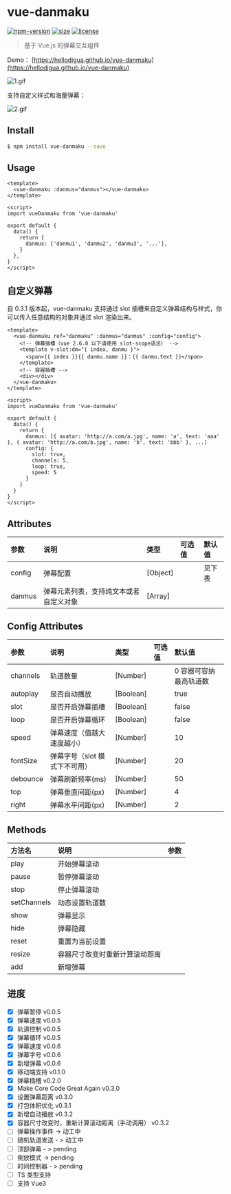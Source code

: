 # vue-danmaku

[![npm-version](https://img.shields.io/npm/v/vue-danmaku.svg)](https://www.npmjs.com/package/vue-danmaku)
[![size](https://img.shields.io/badge/minifiedsize-14kB-blue.svg)](https://www.npmjs.com/package/vue-danmaku)
[![license](https://img.shields.io/npm/l/express.svg)]()

> 基于 Vue.js 的弹幕交互组件

Demo： [https://hellodigua.github.io/vue-danmaku](https://hellodigua.github.io/vue-danmaku)

![1.gif](https://i.loli.net/2021/01/18/AhqP2nZBtLg9uwl.gif)

支持自定义样式和海量弹幕：

![2.gif](https://i.loli.net/2021/01/18/Rn3rHJeoAEsbiwZ.gif)

## Install

```bash
$ npm install vue-danmaku --save
```

## Usage

```vue
<template>
  <vue-danmaku :danmus="danmus"></vue-danmaku>
</template>

<script>
import vueDanmaku from 'vue-danmaku'

export default {
  data() {
    return {
      danmus: ['danmu1', 'danmu2', 'danmu3', '...'],
    }
  },
}
</script>
```

## 自定义弹幕

自 0.3.1 版本起，vue-danmaku 支持通过 slot 插槽来自定义弹幕结构与样式，你可以传入任意结构的对象并通过 slot 渲染出来。

```vue
<template>
  <vue-danmaku ref="danmaku" :danmus="danmus" :config="config">
    <!-- 弹幕插槽（vue 2.6.0 以下请使用 slot-scope语法） -->
    <template v-slot:dm="{ index, danmu }">
      <span>{{ index }}{{ danmu.name }}：{{ danmu.text }}</span>
    </template>
    <!-- 容器插槽 -->
    <div></div>
  </vue-danmaku>
</template>

<script>
import vueDanmaku from 'vue-danmaku'

export default {
  data() {
    return {
      danmus: [{ avatar: 'http://a.com/a.jpg', name: 'a', text: 'aaa' }, { avatar: 'http://a.com/b.jpg', name: 'b', text: 'bbb' }, ...]
      config: {
        slot: true,
        channels: 5,
        loop: true,
        speed: 5
      }
    }
  }
}
</script>
```

## Attributes

| 参数   | 说明                                   | 类型     | 可选值 | 默认值 |
| :----- | :------------------------------------- | :------- | :----- | :----- |
| config | 弹幕配置                               | [Object] |        | 见下表 |
| danmus | 弹幕元素列表，支持纯文本或者自定义对象 | [Array]  |        |        |

## Config Attributes

| 参数     | 说明                          | 类型      | 可选值 | 默认值                 |
| :------- | :---------------------------- | :-------- | :----- | :--------------------- |
| channels | 轨道数量                      | [Number]  |        | 0 容器可容纳最高轨道数 |
| autoplay | 是否自动播放                  | [Boolean] |        | true                   |
| slot     | 是否开启弹幕插槽              | [Boolean] |        | false                  |
| loop     | 是否开启弹幕循环              | [Boolean] |        | false                  |
| speed    | 弹幕速度（值越大速度越小）    | [Number]  |        | 10                     |
| fontSize | 弹幕字号（slot 模式下不可用） | [Number]  |        | 20                     |
| debounce | 弹幕刷新频率(ms)              | [Number]  |        | 50                     |
| top      | 弹幕垂直间距(px)              | [Number]  |        | 4                      |
| right    | 弹幕水平间距(px)              | [Number]  |        | 2                      |

## Methods

| 方法名      | 说明                           | 参数 |
| :---------- | :----------------------------- | :--- |
| play        | 开始弹幕滚动                   |      |
| pause       | 暂停弹幕滚动                   |      |
| stop        | 停止弹幕滚动                   |      |
| setChannels | 动态设置轨道数                 |      |
| show        | 弹幕显示                       |      |
| hide        | 弹幕隐藏                       |      |
| reset       | 重置为当前设置                 |      |
| resize      | 容器尺寸改变时重新计算滚动距离 |      |
| add         | 新增弹幕                       |      |

## 进度

- [x] 弹幕暂停 v0.0.5
- [x] 弹幕速度 v0.0.5
- [x] 轨道控制 v0.0.5
- [x] 弹幕循环 v0.0.5
- [x] 弹幕速度 v0.0.6
- [x] 弹幕字号 v0.0.6
- [x] 新增弹幕 v0.0.6
- [x] 移动端支持 v0.1.0
- [x] 弹幕插槽 v0.2.0
- [x] Make Core Code Great Again v0.3.0
- [x] 设置弹幕距离 v0.3.0
- [x] 打包体积优化 v0.3.1
- [x] 新增自动播放 v0.3.2
- [x] 容器尺寸改变时，重新计算滚动距离（手动调用） v0.3.2
- [ ] 弹幕操作事件 -> 动工中
- [ ] 随机轨道发送 - > 动工中
- [ ] 顶部弹幕 - > pending
- [ ] 倒放模式 -> pending
- [ ] 时间控制器 - > pending
- [ ] TS 类型支持
- [ ] 支持 Vue3
